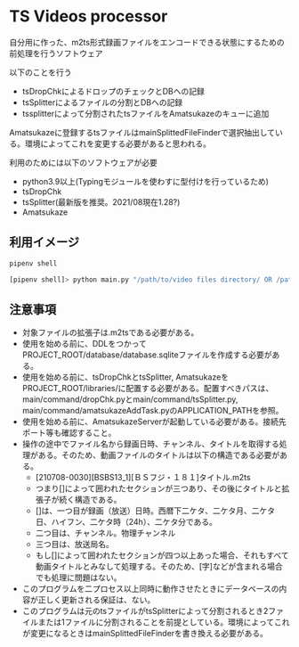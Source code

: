 # TS Videos processor

自分用に作った、m2ts形式録画ファイルをエンコードできる状態にするための前処理を行うソフトウェア

以下のことを行う

- tsDropChkによるドロップのチェックとDBへの記録
- tsSplitterによるファイルの分割とDBへの記録
- tssplitterによって分割されたtsファイルをAmatsukazeのキューに追加

Amatsukazeに登録するtsファイルはmainSplittedFileFinderで選択抽出している。環境によってこれを変更する必要があると思われる。

利用のためには以下のソフトウェアが必要

- python3.9以上(Typingモジュールを使わすに型付けを行っているため)
- tsDropChk
- tsSplitter(最新版を推奨。2021/08現在1.28?)
- Amatsukaze

## 利用イメージ

```bash
pipenv shell

[pipenv shell]> python main.py "/path/to/video files directory/ OR /path/to/file"
```

## 注意事項

- 対象ファイルの拡張子は.m2tsである必要がある。
- 使用を始める前に、DDLをつかってPROJECT_ROOT/database/database.sqliteファイルを作成する必要がある。
- 使用を始める前に、tsDropChkとtsSplitter, AmatsukazeをPROJECT_ROOT/libraries/に配置する必要がある。配置すべきパスは、main/command/dropChk.pyとmain/command/tsSplitter.py, main/command/amatsukazeAddTask.pyのAPPLICATION_PATHを参照。
- 使用を始める前に、AmatsukazeServerが起動している必要がある。接続先ポート等も確認すること。
- 操作の途中でファイル名から録画日時、チャンネル、タイトルを取得する処理がある。そのため、動画ファイルのタイトルは以下の構造である必要がある。
  - \[210708-0030]\[BSBS13_1]\[ＢＳフジ・１８１]タイトル.m2ts
  - つまり\[]によって囲われたセクションが三つあり、その後にタイトルと拡張子が続く構造である。
  - \[]は、一つ目が録画（放送）日時。西暦下二ケタ、二ケタ月、二ケタ日、ハイフン、二ケタ時（24h）、二ケタ分である。
  - 二つ目は、チャンネル。物理チャンネル
  - 三つ目は、放送局名。
  - もし\[]によって囲われたセクションが四つ以上あった場合、それもすべて動画タイトルとみなして処理する。そのため、\[字]などが含まれる場合でも処理に問題はない。
- このプログラムを二プロセス以上同時に動作させたときにデータベースの内容が正しく更新される保証は、ない。
- このプログラムは元のtsファイルがtsSplitterによって分割されるとき2ファイルまたは1ファイルに分割されることを前提としている。環境によってこれが変更になるときはmainSplittedFileFinderを書き換える必要がある。

